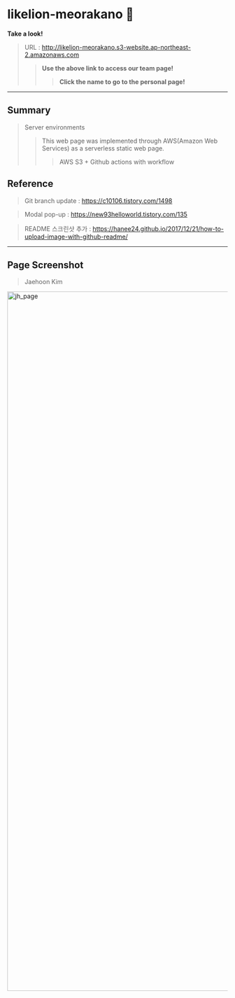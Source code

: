 # likelion-meorakano 🦁

__Take a look!__

> URL : http://likelion-meorakano.s3-website.ap-northeast-2.amazonaws.com
>> **Use the above link to access our team page!**
>>> **Click the name to go to the personal page!**

---

## Summary
> Server environments
>> This web page was implemented through AWS(Amazon Web Services) as a serverless static web page.
>>> AWS S3 + Github actions with workflow

## Reference
> Git branch update : https://c10106.tistory.com/1498

> Modal pop-up : https://new93helloworld.tistory.com/135

> README 스크린샷 추가 : https://hanee24.github.io/2017/12/21/how-to-upload-image-with-github-readme/

---

## Page Screenshot

>Jaehoon Kim
<img width="1599" alt="jh_page" src="https://user-images.githubusercontent.com/43606451/81250216-5cb4d500-905b-11ea-8543-c4cdd1de4d53.png">
